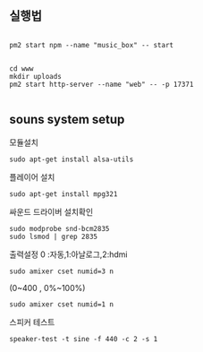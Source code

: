 ## 실행법

```

pm2 start npm --name "music_box" -- start 


cd www
mkdir uploads
pm2 start http-server --name "web" -- -p 17371


```

## souns system setup

모듈설치
```
sudo apt-get install alsa-utils
```

플레이어 설치
```
sudo apt-get install mpg321
```

싸운드 드라이버 설치확인
```
sudo modprobe snd-bcm2835
sudo lsmod | grep 2835
```

출력설정 0 :자동,1:아날로그,2:hdmi
```
sudo amixer cset numid=3 n
```

(0~400 , 0%~100%)
```
sudo amixer cset numid=1 n
```

스피커 테스트
```
speaker-test -t sine -f 440 -c 2 -s 1
```
